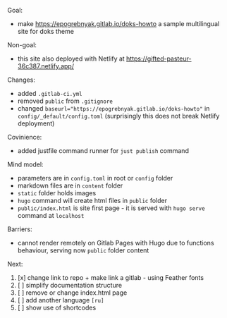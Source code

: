 Goal: 

- make <https://epogrebnyak.gitlab.io/doks-howto> a sample multilingual site for doks theme

Non-goal:

- this site also deployed with Netlify at https://gifted-pasteur-36c387.netlify.app/

Changes:

- added `.gitlab-ci.yml`
- removed `public` from `.gitignore`
- changed `baseurl="https://epogrebnyak.gitlab.io/doks-howto"` in `config/_default/config.toml`
  (surprisingly this does not break Netlify deployment)

Covinience:

- added justfile command runner for `just publish` command

Mind model:

- parameters are in `config.toml` in root or `config` folder
- markdown files are in `content` folder
- `static` folder holds images 
- `hugo` command will create html files in `public` folder
- `public/index.html` is site first page - it is served with `hugo serve` command at `localhost`

Barriers:

- cannot render remotely on Gitlab Pages with Hugo due to functions behaviour, serving now `public` folder content

Next:

1. [x] change link to repo + make link a gitlab - using Feather fonts
2. [ ] simplify documentation structure
3. [ ] remove or change index.html page
4. [ ] add another language `[ru]`
5. [ ] show use of shortcodes